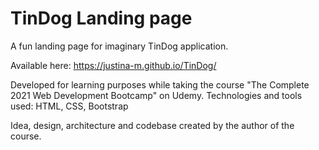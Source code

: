 # TinDog Landing page

A fun landing page for imaginary TinDog application.

Available here: https://justina-m.github.io/TinDog/

Developed for learning purposes while taking the course "The Complete 2021 Web Development Bootcamp" on Udemy.
Technologies and tools used: HTML, CSS, Bootstrap

Idea, design, architecture and codebase created by the author of the course.
